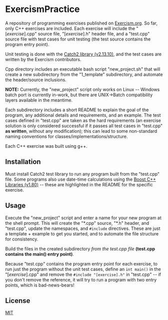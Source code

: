 # ExercismPractice

A repository of programming exercises published on [Exercism.org](https://exercism.org). So far, only C++ exercises are included. Each exercise will include the "[*exercise*].cpp" source file, "[*exercise*].h" header file, and a "test.cpp" source file with test cases for unit testing (the test source contains the program entry point).

Unit testing is done with the [Catch2 library (v2.13.10)](https://github.com/catchorg/Catch2), and the test cases are written by the Exercism contributors.

Cpp directory includes an executable bash script "new\_project.sh" that will create a new subdirectory from the "1\_template" subdirectory, and automate the header/source inclusions.

**NOTE:** Currently, the "new_project" script only works on Linux -- Windows batch port is currently in-work, but there are UNIX->Batch compatibility layers available in the meantime.

Each subdirectory includes a short README to explain the goal of the program, any additional details and requirements, and an example. The test cases defined in "test.cpp" are taken as the hard requirements (an exercise solution is only considered successful if it passes all test cases in "test.cpp" **as written**, without any modification); this can lead to some non-standard naming conventions for classes/implementations/structure.

Each C++ exercise was built using g++.

## Installation

Must install Catch2 test library to run any program built from the "test.cpp" file. Some programs also use date-time calculations using the [Boost C++ Libraries (v1.80)](https://www.boost.org/) -- these are highlighted in the README for the specific exercise.

## Usage

Execute the "new_project" script and enter a name for your new program at the shell prompt. This will create the "\*.cpp" source, "\*.h" header, and "test.cpp", update the namespaces, and `#include` directives. These are just a template + example to get you started, and to automate the file structure for consistency.

Build the files in the created subdirectory *from the test.cpp file* **(test.cpp contains the main() entry point)**.

Because "test.cpp" contains the program entry point for each exercise, to run just the program without the unit test cases, define an `int main()` in the "[*exercise*].cpp" and remove the `#include "[exercise].h"` in "test.cpp" -- if you don't remove the reference, it will try to run a program with two entry points, which is bad-news-bears! 

## License
[MIT](https://choosealicense.com/licenses/mit/)

